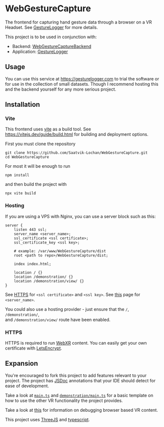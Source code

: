 # WebGestureCapture
The frontend for capturing hand gesture data through a browser on a VR Headset.
See [GestureLogger](https://github.com/Saatvik-Lochan/GestureLogger) for more 
details.

This project is to be used in conjunction with:
 - Backend: [WebGestureCaptureBackend](https://github.com/Saatvik-Lochan/WebGestureCaptureBackend)
 - Application: [GestureLogger](https://github.com/Saatvik-Lochan/GestureLogger)

## Usage
You can use this service at https://gesturelogger.com to trial the software or
for use in the collection of small datasets. Though I recommend hosting 
this and the backend yourself for any more serious project.

## Installation
### Vite
This frontend uses [vite](https://vitejs.dev/) as a build tool. See
https://vitejs.dev/guide/build.html for building and deployment options.

First you must clone the repository
```console
git clone https://github.com/Saatvik-Lochan/WebGestureCapture.git
cd WebGestureCapture
```


For most it will be enough to run

```console
npm install
```

and then build the project with 

```console
npx vite build
```

### Hosting

If you are using a VPS with Nginx, you can use a server block such as this:
```nginx
server {
    listen 443 ssl;
    server_name <server_name>;
    ssl_certificate <ssl certificate>;
    ssl_certificate_key <ssl key>;

    # example: /var/www/WebGestureCapture/dist
    root <path to repo>/WebGestureCapture/dist;  

    index index.html;

    location / {}
    location /demonstration/ {}
    location /demonstration/view/ {}
}
```

See [HTTPS](#https) for `<ssl certificate>` and `<ssl key>`. See [this](http://nginx.org/en/docs/http/server_names.html)
page for `<server_name>`.

You could also use a hosting provider - just ensure that the `/`, `/demonstration/`,  
and `/demonstration/view/` route have been enabled.

### HTTPS
HTTPS is required to run [WebXR](https://developer.mozilla.org/en-US/docs/Web/API/WebXR_Device_API) 
content. You can easily get your own certificate with [LetsEncrypt](https://letsencrypt.org/).

## Expansion
You're encouraged to fork this project to add features relevant to your 
project. The project has [JSDoc](https://jsdoc.app/) annotations that your
IDE should detect for ease of development.

Take a look at [`main.ts`](/src/main.ts) and [`demonstration/main.ts`](/src/demonstration/main.ts) for a
basic template on how to use the other VR functionality the project provides.

Take a look at [this](https://developer.oculus.com/documentation/web/browser-remote-debugging/) 
for information on debugging browser based VR content. 

This project uses [ThreeJS](https://threejs.org/) and [typescript](https://www.typescriptlang.org/).  
